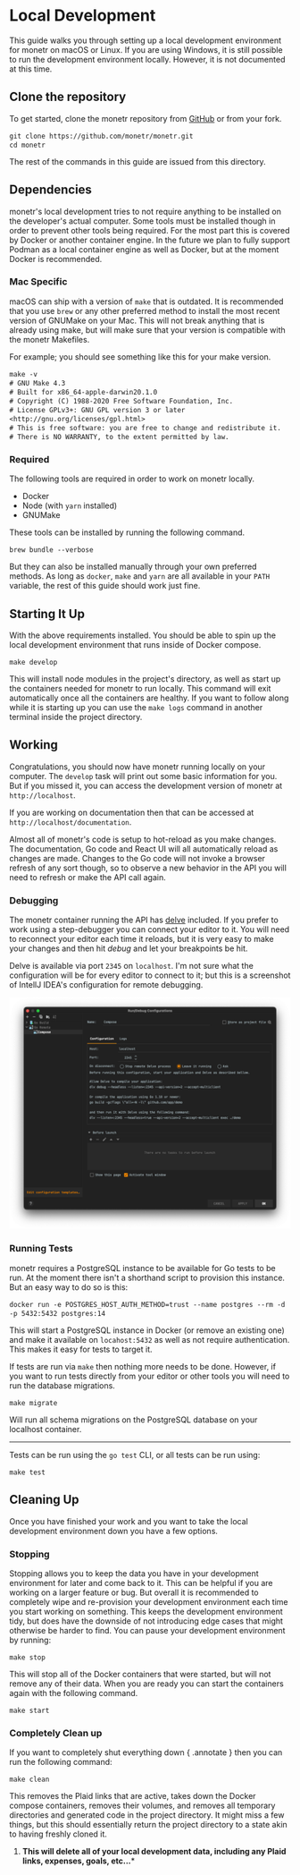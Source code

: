 # Local Development

This guide walks you through setting up a local development environment for monetr on macOS or Linux. If you are using
Windows, it is still possible to run the development environment locally. However, it is not documented at this time.

## Clone the repository

To get started, clone the monetr repository from [GitHub](https://github.com/monetr/monetr) or from your fork.

```shell title="Shell"
git clone https://github.com/monetr/monetr.git
cd monetr
```

The rest of the commands in this guide are issued from this directory.

## Dependencies

monetr's local development tries to not require anything to be installed on the developer's actual computer. Some tools
must be installed though in order to prevent other tools being required. For the most part this is covered by Docker or
another container engine. In the future we plan to fully support Podman as a local container engine as well as Docker,
but at the moment Docker is recommended.

### Mac Specific

macOS can ship with a version of `make` that is outdated. It is recommended that you use `brew` or any other preferred
method to install the most recent version of GNUMake on your Mac. This will not break anything that is already using
make, but will make sure that your version is compatible with the monetr Makefiles.

For example; you should see something like this for your make version.

```shell title="Shell"
make -v
# GNU Make 4.3
# Built for x86_64-apple-darwin20.1.0
# Copyright (C) 1988-2020 Free Software Foundation, Inc.
# License GPLv3+: GNU GPL version 3 or later <http://gnu.org/licenses/gpl.html>
# This is free software: you are free to change and redistribute it.
# There is NO WARRANTY, to the extent permitted by law.
```

### Required

The following tools are required in order to work on monetr locally.

- Docker
- Node (with `yarn` installed)
- GNUMake

These tools can be installed by running the following command.

```shell title="Shell"
brew bundle --verbose
```

But they can also be installed manually through your own preferred methods. As long as `docker`, `make` and `yarn` are
all available in your `PATH` variable, the rest of this guide should work just fine.

## Starting It Up

With the above requirements installed. You should be able to spin up the local development environment that runs inside
of Docker compose.

```shell title="Shell"
make develop
```

This will install node modules in the project's directory, as well as start up the containers needed for monetr to run
locally. This command will exit automatically once all the containers are healthy. If you want to follow along while it
is starting up you can use the `make logs` command in another terminal inside the project directory.

## Working

Congratulations, you should now have monetr running locally on your computer. The `develop` task will print out some
basic information for you. But if you missed it, you can access the development version of monetr at `http://localhost`.

If you are working on documentation then that can be accessed at `http://localhost/documentation`.

Almost all of monetr's code is setup to hot-reload as you make changes. The documentation, Go code and React UI will all
automatically reload as changes are made. Changes to the Go code will not invoke a browser refresh of any sort though,
so to observe a new behavior in the API you will need to refresh or make the API call again.

### Debugging

The monetr container running the API has [delve](https://github.com/go-delve/delve) included. If you prefer to work
using a step-debugger you can connect your editor to it. You will need to reconnect your editor each time it reloads,
but it is very easy to make your changes and then hit _debug_ and let your breakpoints be hit.

Delve is available via port `2345` on `localhost`. I'm not sure what the configuration will be for every editor to
connect to it; but this is a screenshot of IntellJ IDEA's configuration for remote debugging.

![IntellJ IDEA Configuration](assets/IntellJ_IDEA_Go_Debugging.png)

### Running Tests

monetr requires a PostgreSQL instance to be available for Go tests to be run. At the moment there isn't a shorthand
script to provision this instance. But an easy way to do so is this:

```shell title="Shell"
docker run -e POSTGRES_HOST_AUTH_METHOD=trust --name postgres --rm -d -p 5432:5432 postgres:14
```

This will start a PostgreSQL instance in Docker (or remove an existing one) and make it available on `locahost:5432` as
well as not require authentication. This makes it easy for tests to target it.

If tests are run via `make` then nothing more needs to be done. However, if you want to run tests directly from your
editor or other tools you will need to run the database migrations.

```shell title="Shell"
make migrate
```

Will run all schema migrations on the PostgreSQL database on your localhost container.

---

Tests can be run using the `go test` CLI, or all tests can be run using:

```shell title="Shell"
make test
```

## Cleaning Up

Once you have finished your work and you want to take the local development environment down you have a few options.

### Stopping

Stopping allows you to keep the data you have in your development environment for later and come back to it. This can be
helpful if you are working on a larger feature or bug. But overall it is recommended to completely wipe and re-provision
your development environment each time you start working on something. This keeps the development environment tidy, but
does have the downside of not introducing edge cases that might otherwise be harder to find. You can pause your
development environment by running:

```shell title="Shell"
make stop
```

This will stop all of the Docker containers that were started, but will not remove any of their data. When you are ready
you can start the containers again with the following command.

```shell title="Shell"
make start
```

### Completely Clean up

If you want to completely shut everything down { .annotate } then you can run the following command:

```shell title="Shell"
make clean
```

This removes the Plaid links that are active, takes down the Docker compose containers, removes their volumes, and
removes all temporary directories and generated code in the project directory. It might miss a few things, but this
should essentially return the project directory to a state akin to having freshly cloned it.

1. **This will delete all of your local development data, including any Plaid links, expenses, goals, etc...***
